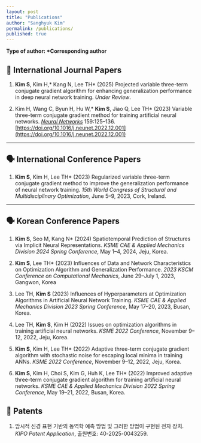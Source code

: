 ```yaml
---
layout: post
title: "Publications"
author: "Sanghyuk Kim"
permalink: /publications/
published: true
---
```


**Type of author: \*Corresponding author**

## 📖 International Journal Papers

1. **Kim S**, Kim H,\* Kang N, Lee TH\* (2025) Projected variable three-term conjugate gradient algorithm for enhancing generalization performance in deep neural network training. _Under Review_.

2. Kim H, Wang C, Byun H, Hu W,\* **Kim S**, Jiao Q, Lee TH\* (2023) Variable three-term conjugate gradient method for training artificial neural networks. [_Neural Networks_](https://www.sciencedirect.com/journal/neural-networks) 159:125–136. [https://doi.org/10.1016/j.neunet.2022.12.001](https://doi.org/10.1016/j.neunet.2022.12.001)

---

## 🗣️ International Conference Papers

1. **Kim S**, Kim H, Lee TH* (2023) Regularized variable three-term conjugate gradient method to improve the generalization performance of neural network training. *15th World Congress of Structural and Multidisciplinary Optimization</u>*, June 5–9, 2023, Cork, Ireland.

---

## 🗣️ Korean Conference Papers

1. **Kim S**, Seo M, Kang N* (2024) Spatiotemporal Prediction of Structures via Implicit Neural Representations. *KSME CAE & Applied Mechanics Division 2024 Spring Conference</u>*, May 1–4, 2024, Jeju, Korea.

2. **Kim S**, Lee TH* (2023) Influences of Data and Network Characteristics on Optimization Algorithm and Generalization Performance. *2023 KSCM Conference on Computational Mechanics</u>*, June 29–July 1, 2023, Gangwon, Korea

3. Lee TH, **Kim S** (2023) Influences of Hyperparameters at Optimization Algorithms in Artificial Neural Network Training. _KSME CAE & Applied Mechanics Division 2023 Spring Conference</u>_, May 17–20, 2023, Busan, Korea.

4. Lee TH, **Kim S**, Kim H (2022) Issues on optimization algorithms in training artificial neural networks. _KSME 2022 Conference</u>_, November 9–12, 2022, Jeju, Korea.

5. **Kim S**, Kim H, Lee TH\* (2022) Adaptive three-term conjugate gradient algorithm with stochastic noise for escaping local minima in training ANNs. _KSME 2022 Conference</u>_, November 9–12, 2022, Jeju, Korea.
6. **Kim S**, Kim H, Choi S, Kim G, Huh K, Lee TH* (2022) Improved adaptive three-term conjugate gradient algorithm for training artificial neural networks. *KSME CAE & Applied Mechanics Division 2022 Spring Conference</u>*, May 19–21, 2022, Busan, Korea.

## 🧾 Patents

1. 암시적 신경 표현 기반의 동역학 예측 방법 및 그러한 방법이 구현된 전자 장치. _KIPO Patent Application_, 출원번호: 40-2025-0043259.
